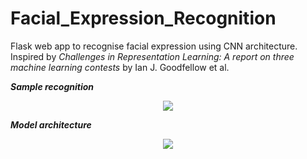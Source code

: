 # Facial_Expression_Recognition

Flask web app to recognise facial expression using CNN architecture. Inspired by _Challenges in Representation Learning: A report on three machine learning contests_ by Ian J. Goodfellow et al.

*__Sample recognition__*

<p align="center">
  <img src="https://github.com/Joyoshish/Facial_Expression_Recognition/blob/master/sample.gif">
</p>


__*Model architecture*__
<p align="center">
  <img src="https://github.com/Joyoshish/Facial_Expression_Recognition/blob/master/model.png">
</p>
